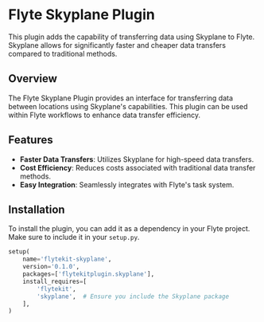# Flyte Skyplane Plugin

This plugin adds the capability of transferring data using Skyplane to Flyte. Skyplane allows for significantly faster and cheaper data transfers compared to traditional methods.

## Overview

The Flyte Skyplane Plugin provides an interface for transferring data between locations using Skyplane's capabilities. This plugin can be used within Flyte workflows to enhance data transfer efficiency.

## Features

- **Faster Data Transfers**: Utilizes Skyplane for high-speed data transfers.
- **Cost Efficiency**: Reduces costs associated with traditional data transfer methods.
- **Easy Integration**: Seamlessly integrates with Flyte's task system.

## Installation

To install the plugin, you can add it as a dependency in your Flyte project. Make sure to include it in your `setup.py`.

```python
setup(
    name='flytekit-skyplane',
    version='0.1.0',
    packages=['flytekitplugin.skyplane'],
    install_requires=[
        'flytekit',
        'skyplane',  # Ensure you include the Skyplane package
    ],
)